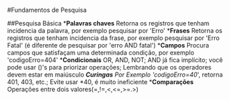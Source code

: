 #Fundamentos de Pesquisa

##Pesquisa Básica
*__Palavras chaves__
    Retorna os registros que tenham incidencia da palavra, por exemplo pesquisar por 'Erro'
*__Frases__
    Retorna os registros que tenham incidencia da frase, por exemplo pesquisar por 'Erro Fatal' (é diferente de pesquisar por 'erro AND fatal')
*__Campos__
    Procura campos que satisfaçam uma determinada condição, por exemplo 'codigoErro=404'
*__Condicionais__
    OR, AND, NOT; AND já fica implícito; você pode usar ()'s para priorizar operações; Lembrando que os operadores devem estar em maiúsculo
*__Curingas__
    Por Exemplo 'codigoErro=40*', retorna 401, 403, etc.; Evite usar *40, é muito ineficiente
*__Comparações__
    Operações entre dois valores(=,!=,<,<=,>=.>)

